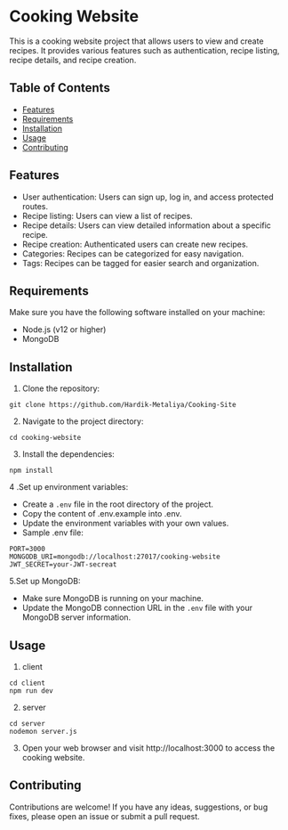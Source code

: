 # Cooking Website

This is a cooking website project that allows users to view and create recipes. It provides various features such as authentication, recipe listing, recipe details, and recipe creation.

## Table of Contents

- [Features](#features)
- [Requirements](#requirements)
- [Installation](#installation)
- [Usage](#usage)
- [Contributing](#contributing)

## Features

- User authentication: Users can sign up, log in, and access protected routes.
- Recipe listing: Users can view a list of recipes.
- Recipe details: Users can view detailed information about a specific recipe.
- Recipe creation: Authenticated users can create new recipes.
- Categories: Recipes can be categorized for easy navigation.
- Tags: Recipes can be tagged for easier search and organization.

## Requirements

Make sure you have the following software installed on your machine:

- Node.js (v12 or higher)
- MongoDB

## Installation

1. Clone the repository:

```
git clone https://github.com/Hardik-Metaliya/Cooking-Site
```

2. Navigate to the project directory:

```
cd cooking-website
```

3. Install the dependencies:

```
npm install
```

4 .Set up environment variables:

- Create a `.env` file in the root directory of the project.
- Copy the content of .env.example into .env.
- Update the environment variables with your own values.
- Sample .env file:

```
PORT=3000
MONGODB_URI=mongodb://localhost:27017/cooking-website
JWT_SECRET=your-JWT-secreat
```

5.Set up MongoDB:

- Make sure MongoDB is running on your machine.
- Update the MongoDB connection URL in the `.env` file with your MongoDB server information.

## Usage

1. client

```
cd client
npm run dev

```

2. server

```
cd server
nodemon server.js
```

3. Open your web browser and visit http://localhost:3000 to access the cooking website.

## Contributing

Contributions are welcome! If you have any ideas, suggestions, or bug fixes, please open an issue or submit a pull request.
